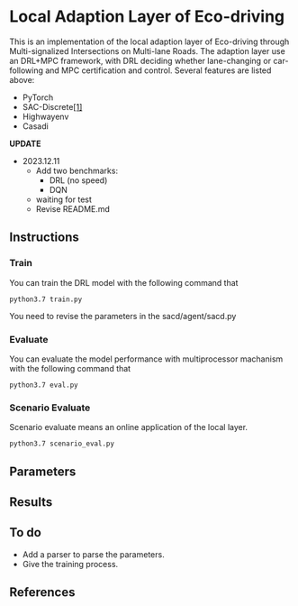 # Local Adaption Layer of Eco-driving 
This is an implementation of the local adaption layer of Eco-driving through Multi-signalized Intersections on Multi-lane Roads. The adaption layer use an DRL+MPC framework, with DRL deciding whether lane-changing or car-following  and MPC certification and control. Several features are listed above:
- PyTorch
- SAC-Discrete[[1]](#references)
- Highwayenv
- Casadi

**UPDATE**
- 2023.12.11
    - Add two benchmarks:
        - DRL (no speed)
        - DQN
    - waiting for test
    - Revise README.md
## Instructions
### Train
You can train the DRL model with the following command that
```
python3.7 train.py
```
You need to revise the parameters in the sacd/agent/sacd.py
### Evaluate
You can evaluate the model performance with multiprocessor machanism with the following command that
```
python3.7 eval.py
```
### Scenario Evaluate
Scenario evaluate means an online application of the local layer.
```
python3.7 scenario_eval.py
```
## Parameters


## Results
## To do
- Add a parser to parse the parameters.
- Give the training process.

## References
